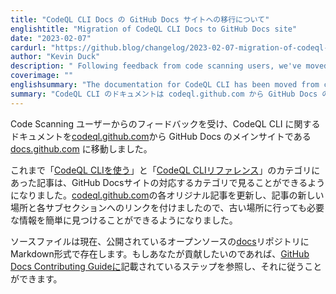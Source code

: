 ```yaml
---
title: "CodeQL CLI Docs の GitHub Docs サイトへの移行について"
englishtitle: "Migration of CodeQL CLI Docs to GitHub Docs site"
date: "2023-02-07"
cardurl: "https://github.blog/changelog/2023-02-07-migration-of-codeql-cli-docs-to-github-docs-site"
author: "Kevin Duck"
description: " Following feedback from code scanning users, we've moved documentation about the CodeQL CLI from codeql.github.com to docs.github.com , the main GitHub Docs site.  You can now find all the articles that were previously under the 'Using the CodeQL CLI' and 'CodeQL CLI reference' categories in corresponding categories on the GitHub Docs site. We've updated each of the original articles on codeql.github.com with links to the new location of the article and to each subsection, so that if you go to the old location you can easily find the information you need.  The source files now exist in Markdown format in the public, open-source docs repository. If you would like to contribute, you can consult and follow the steps listed in the GitHub Docs contributing guide .  "
coverimage: ""
englishsummary: "The documentation for CodeQL CLI has been moved from codeql.github.com to docs.github.com, the main GitHub Docs site. The articles have been updated with links to the new location and the source files are in Markdown format in the public, open-source docs repository. Contributors can follow the steps listed in the GitHub Docs contributing guide."
summary: "CodeQL CLI のドキュメントは codeql.github.com から GitHub Docs のメインサイトである docs.github.com に移動されました。記事は新しい場所へのリンクで更新され、ソースファイルは公開されたオープンソースの docs リポジトリに Markdown 形式で置かれています。貢献者はGitHub Docs貢献ガイドに記載されている手順で行うことができます。"
---
```


<p>Code Scanning ユーザーからのフィードバックを受け、CodeQL CLI に関するドキュメントを<a href="https://codeql.github.com/docs/codeql-cli/">codeql.github.com</a>から GitHub Docs のメインサイトである<a href="https://docs.github.com/en/code-security/codeql-cli">docs.github.com</a> に移動しました。</p>
<p>これまで「<a href="https://codeql.github.com/docs/codeql-cli/using-the-codeql-cli/">CodeQL CLIを使う</a>」と「<a href="https://codeql.github.com/docs/codeql-cli/codeql-cli-reference/">CodeQL CLIリファレンス</a>」のカテゴリにあった記事は、GitHub Docsサイトの対応するカテゴリで見ることができるようになりました。<a href="https://codeql.github.com/docs/codeql-cli/">codeql.github.com</a>の各オリジナル記事を更新し、記事の新しい場所と各サブセクションへのリンクを付けましたので、古い場所に行っても必要な情報を簡単に見つけることができるようになりました。</p>
<p>ソースファイルは現在、公開されているオープンソースの<a href="https://github.com/github/docs/tree/main/content/code-security/codeql-cli">docs</a>リポジトリにMarkdown形式で存在します。もしあなたが貢献したいのであれば、<a href="https://github.com/github/docs/blob/main/CONTRIBUTING.md">GitHub Docs Contributing Guideに</a>記載されているステップを参照し、それに従うことができます。</p>


